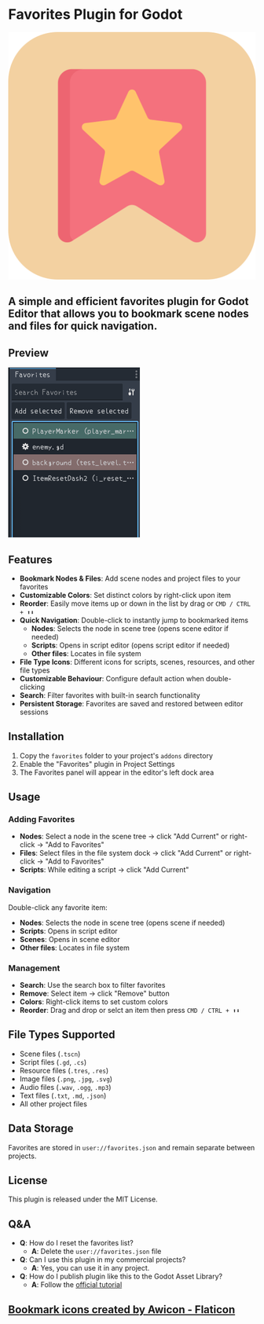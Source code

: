 # Favorites Plugin for Godot
![icon](addons/Favorites/icon.png)



## A simple and efficient favorites plugin for Godot Editor that allows you to bookmark scene nodes and files for quick navigation.

## Preview
![preview](preview/colorful.png)
## Features
- **Bookmark Nodes & Files**: Add scene nodes and project files to your favorites
- **Customizable Colors**: Set distinct colors by right-click upon item
- **Reorder**: Easily move items up or down in the list by drag or `CMD / CTRL + ⬆⬇`
- **Quick Navigation**: Double-click to instantly jump to bookmarked items
  - **Nodes**: Selects the node in scene tree (opens scene editor if needed)
  - **Scripts**: Opens in script editor (opens script editor if needed)
  - **Other files**: Locates in file system
- **File Type Icons**: Different icons for scripts, scenes, resources, and other file types
- **Customizable Behaviour**: Configure default action when double-clicking
- **Search**: Filter favorites with built-in search functionality
- **Persistent Storage**: Favorites are saved and restored between editor sessions

## Installation

1. Copy the `favorites` folder to your project's `addons` directory
2. Enable the "Favorites" plugin in Project Settings
3. The Favorites panel will appear in the editor's left dock area

## Usage

### Adding Favorites

- **Nodes**: Select a node in the scene tree → click "Add Current" or right-click → "Add to Favorites"
- **Files**: Select files in the file system dock → click "Add Current" or right-click → "Add to Favorites"
- **Scripts**: While editing a script → click "Add Current"

### Navigation

Double-click any favorite item:
- **Nodes**: Selects the node in scene tree (opens scene if needed)
- **Scripts**: Opens in script editor
- **Scenes**: Opens in scene editor
- **Other files**: Locates in file system

### Management

- **Search**: Use the search box to filter favorites
- **Remove**: Select item → click "Remove" button
- **Colors**: Right-click items to set custom colors
- **Reorder**: Drag and drop or selct an item then press `CMD / CTRL + ⬆⬇`

## File Types Supported

- Scene files (`.tscn`)
- Script files (`.gd`, `.cs`)
- Resource files (`.tres`, `.res`)
- Image files (`.png`, `.jpg`, `.svg`)
- Audio files (`.wav`, `.ogg`, `.mp3`)
- Text files (`.txt`, `.md`, `.json`)
- All other project files

## Data Storage

Favorites are stored in `user://favorites.json` and remain separate between projects.

## License

This plugin is released under the MIT License.

## Q&A
- **Q**: How do I reset the favorites list?
  - **A**: Delete the `user://favorites.json` file
- **Q**: Can I use this plugin in my commercial projects?
  - **A**: Yes, you can use it in any project.
- **Q**: How do I publish plugin like this to the Godot Asset Library?
  - **A**: Follow the [official tutorial](https://docs.godotengine.org/en/stable/community/asset_library/submitting_to_assetlib.html)

## <a href="https://www.flaticon.com/free-icons/bookmark" title="bookmark icons">Bookmark icons created by Awicon - Flaticon</a>